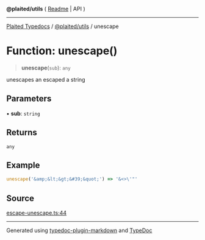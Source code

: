 **@plaited/utils** ( [Readme](../README.md) \| API )

***

[Plaited Typedocs](../../../modules.md) / [@plaited/utils](../modules.md) / unescape

# Function: unescape()

> **unescape**(`sub`): `any`

unescapes an escaped a string

## Parameters

▪ **sub**: `string`

## Returns

`any`

## Example

```ts
unescape('&amp;&lt;&gt;&#39;&quot;') => '&<>\'"'
```

## Source

[escape-unescape.ts:44](https://github.com/plaited/plaited/blob/b151218/libs/utils/src/escape-unescape.ts#L44)

***

Generated using [typedoc-plugin-markdown](https://www.npmjs.com/package/typedoc-plugin-markdown) and [TypeDoc](https://typedoc.org/)
